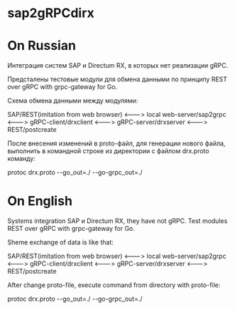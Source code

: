# sap2gRPCdirx
# On Russian

Интеграция систем SAP и Directum RX, в которых нет реализации gRPC. 

Предсталены тестовые модули для обмена данными по принципу REST over gRPC with grpc-gateway for Go.

Схема обмена данными между модулями:

SAP/REST(imitation from web browser) <---> local web-server/sap2grpc <---> gRPC-client/drxclient <---> gRPC-server/drxserver <---> REST/postcreate

После внесения изменений в proto-файл, для генерации нового файла, выполнить в командной строке из директории с файлом drx.proto команду:

protoc drx.proto --go_out=./ --go-grpc_out=./


# On English

Systems integration SAP и Directum RX, they have not gRPC. Test modules REST over gRPC with grpc-gateway for Go.

Sheme exchange of data is like that:

SAP/REST(imitation from web browser) <---> local web-server/sap2grpc <---> gRPC-client/drxclient <---> gRPC-server/drxserver <---> REST/postcreate

After change proto-file, execute command from directory with proto-file: 

protoc drx.proto --go_out=./ --go-grpc_out=./